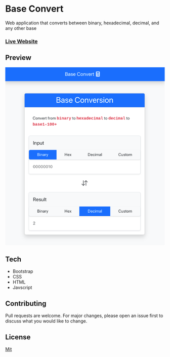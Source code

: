 # Base Convert
Web application that converts between binary, hexadecimal, decimal, and any other base

### [Live Website](https://joncgroberg.github.io/baseConvert)

## Preview

<p align="center">
<img src="screenshots/main.png" width="600">
</p>

## Tech

- Bootstrap
- CSS
- HTML
- Javscript
  
## Contributing

Pull requests are welcome. For major changes, please open an issue first to discuss what you would like to change.

## License

[Mit](https://choosealicense.com/licenses/mit/)
